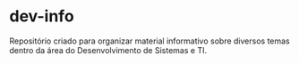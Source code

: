 # dev-info
Repositório criado para organizar material informativo sobre diversos temas dentro da área do Desenvolvimento de Sistemas e TI.
